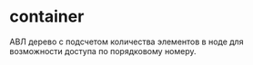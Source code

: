 # container
АВЛ дерево с подсчетом количества элементов в ноде для возможности доступа по порядковому номеру.
